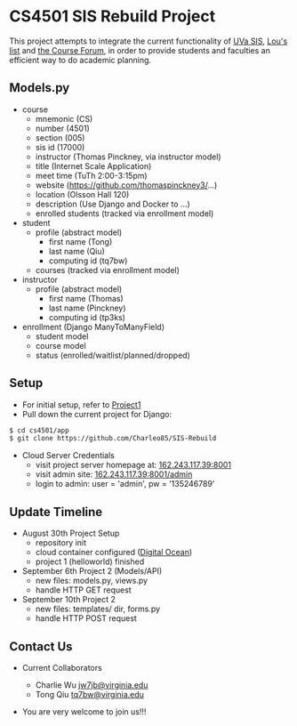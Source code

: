 CS4501 SIS Rebuild Project
=========
This project attempts to integrate the current functionality of [UVa SIS](https://sisuva.admin.virginia.edu), [Lou's list](http://rabi.phys.virginia.edu/mySIS/CS2/) and [the Course Forum](http://www.thecourseforum.com), in order to provide students and faculties an efficient way to do academic planning.

Models.py
---------
- course
	- mnemonic (CS)
	- number (4501)
	- section (005)
	- sis id (17000)
	- instructor (Thomas Pinckney, via instructor model)
	- title (Internet Scale Application)
	- meet time (TuTh 2:00-3:15pm)
	- website (https://github.com/thomaspinckney3/...)
	- location (Olsson Hall 120)
	- description (Use Django and Docker to ...)
	- enrolled students (tracked via enrollment model)
- student
	- profile (abstract model)
		- first name (Tong)
		- last name (Qiu)
		- computing id (tq7bw)
	- courses (tracked via enrollment model)
- instructor
	- profile (abstract model)
		- first name (Thomas)
		- last name (Pinckney)
		- computing id (tp3ks)
- enrollment (Django ManyToManyField)
	- student model
	- course model
	- status (enrolled/waitlist/planned/dropped)

Setup
-----
- For initial setup, refer to [Project1](https://github.com/thomaspinckney3/cs4501/blob/master/Project1.md)
- Pull down the current project for Django:

```bash
$ cd cs4501/app
$ git clone https://github.com/Charleo85/SIS-Rebuild
```

- Cloud Server Credentials
	- visit project server homepage at: [162.243.117.39:8001](http://162.243.117.39:8001)
	- visit admin site: [162.243.117.39:8001/admin](http://162.243.117.39:8001/admin/)
	- login to admin: user = 'admin', pw = '135246789'


Update Timeline
---------------

- August 30th Project Setup
	- repository init
	- cloud container configured ([Digital Ocean](https://www.digitalocean.com/))
	- project 1 (helloworld) finished
- September 6th Project 2 (Models/API)
	- new files: models.py, views.py
	- handle HTTP GET request
- September 10th Project 2
	- new files: templates/ dir, forms.py
	- handle HTTP POST request

Contact Us
----------

- Current Collaborators

	- Charlie Wu [jw7jb@virginia.edu](mailto:jw7jb@virginia.edu)
	- Tong Qiu [tq7bw@virginia.edu](mailto:tq7bw@virginia.edu)

- You are very welcome to join us!!!
